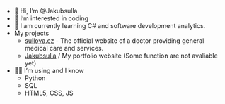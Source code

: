 - 👋 Hi, I’m @Jakubsulla
- 👀 I’m interested in coding
- 🌱 I am currently learning C# and software development analytics.
- My projects
  - [sullova.cz](https://www.sullova.cz) - The official website of a doctor providing general medical care and services.
  - [Jakubsulla](https://jakub.sulla.eu) / My portfolio website (Some function are not avaliable yet)
- 👩‍💻 I’m using and I know
  - Python
  - SQL
  - HTML5, CSS, JS

<!---
Jakubsulla/Jakubsulla is a ✨ special ✨ repository because its `README.md` (this file) appears on your GitHub profile.
You can click the Preview link to take a look at your changes.
--->
